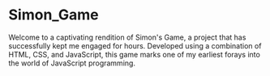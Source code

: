 # Simon_Game
Welcome to a captivating rendition of Simon's Game, a project that has successfully kept me engaged for hours. Developed using a combination of HTML, CSS, and JavaScript, this game marks one of my earliest forays into the world of JavaScript programming.
